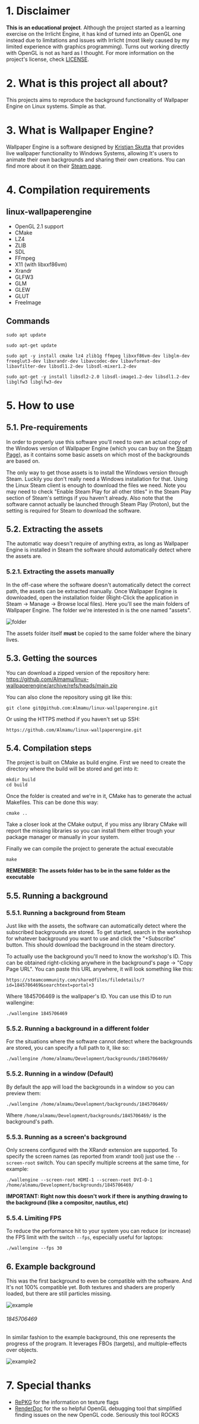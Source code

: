 # 1. Disclaimer
**This is an educational project**. Although the project started as a learning exercise on the Irrlicht Engine, it has kind of turned into an OpenGL one instead due to limitations and issues with Irrlicht (most likely caused by my limited experience with graphics programming). Turns out working directly with OpenGL is not as hard as I thought. For more information on the project's license, check [LICENSE](LICENSE).

# 2. What is this project all about?
This projects aims to reproduce the background functionality of Wallpaper Engine on Linux systems. Simple as that.

# 3. What is Wallpaper Engine?
Wallpaper Engine is a software designed by [Kristjan Skutta](https://store.steampowered.com/search/?developer=Kristjan%20Skutta&snr=1_5_9__400) that provides live wallpaper functionality to Windows Systems, allowing It's users to animate their own backgrounds and sharing their own creations. You can find more about it on their [Steam page](https://store.steampowered.com/app/431960/Wallpaper_Engine/).

# 4. Compilation requirements
## linux-wallpaperengine
- OpenGL 2.1 support
- CMake
- LZ4
- ZLIB
- SDL
- FFmpeg
- X11 (with libxxf86vm)
- Xrandr
- GLFW3
- GLM
- GLEW
- GLUT
- FreeImage

## Commands
```
sudo apt update
```
```
sudo apt-get update
```
```
sudo apt -y install cmake lz4 zlib1g ffmpeg libxxf86vm-dev libglm-dev freeglut3-dev libxrandr-dev libavcodec-dev libavformat-dev libavfilter-dev libsdl1.2-dev libsdl-mixer1.2-dev
```
```
sudo apt-get -y install libsdl2-2.0 libsdl-image1.2-dev libsdl1.2-dev libglfw3 libglfw3-dev
```

# 5. How to use
## 5.1. Pre-requirements
In order to properly use this software you'll need to own an actual copy of the Windows version of Wallpaper Engine (which you can buy on the [Steam Page](https://store.steampowered.com/app/431960/Wallpaper_Engine/)), as it contains some basic assets on which most of the backgrounds are based on.

The only way to get those assets is to install the Windows version through Steam. Luckily you don't really need a Windows installation for that. Using the Linux Steam client is enough to download the files we need. Note you may need to check "Enable Steam Play for all other titles" in the Steam Play section of Steam's settings if you haven't already. Also note that the software cannot actually be launched through Steam Play (Proton), but the setting is required for Steam to download the software.

## 5.2. Extracting the assets
The automatic way doesn't require of anything extra, as long as Wallpaper Engine is installed in Steam the software should automatically detect where the assets are.

### 5.2.1. Extracting the assets manually
In the off-case where the software doesn't automatically detect the correct path, the assets can be extracted manually. Once Wallpaper Engine is downloaded, open the installation folder (Right-Click the application in Steam -> Manage -> Browse local files). Here you'll see the main folders of Wallpaper Engine. The folder we're interested in is the one named "assets".

![folder](docs/images/screenshot_folder.png)

The assets folder itself **must** be copied to the same folder where the binary lives.

## 5.3. Getting the sources
You can download a zipped version of the repository here: https://github.com/Almamu/linux-wallpaperengine/archive/refs/heads/main.zip

You can also clone the repository using git like this:
```
git clone git@github.com:Almamu/linux-wallpaperengine.git
```

Or using the HTTPS method if you haven't set up SSH:
```
https://github.com/Almamu/linux-wallpaperengine.git
```

## 5.4. Compilation steps
The project is built on CMake as build engine. First we need to create the directory where the build will be stored and get into it:

```
mkdir build
cd build
```

Once the folder is created and we're in it, CMake has to generate the actual Makefiles. This can be done this way:
```
cmake ..
```
Take a closer look at the CMake output, if you miss any library CMake will report the missing libraries so you can install them either trough your package manager or manually in your system.

Finally we can compile the project to generate the actual executable 
```
make
```

**REMEMBER: The assets folder has to be in the same folder as the executable**

## 5.5. Running a background
### 5.5.1. Running a background from Steam
Just like with the assets, the software can automatically detect where the subscribed backgrounds are stored. To get started, search in the workshop for whatever background you want to use and click the "+Subscribe" button. This should download the background in the steam directory.

To actually use the background you'll need to know the workshop's ID. This can be obtained right-clicking anywhere in the background's page -> "Copy Page URL". You can paste this URL anywhere, it will look something like this:

```
https://steamcommunity.com/sharedfiles/filedetails/?id=1845706469&searchtext=portal+3
```

Where 1845706469 is the wallpaper's ID. You can use this ID to run wallengine:
```
./wallengine 1845706469
```

### 5.5.2. Running a background in a different folder
For the situations where the software cannot detect where the backgrounds are stored, you can specify a full path to it, like so:
```
./wallengine /home/almamu/Development/backgrounds/1845706469/
```

### 5.5.2. Running in a window (Default)
By default the app will load the backgrounds in a window so you can preview them:
```
./wallengine /home/almamu/Development/backgrounds/1845706469/
```

Where `/home/almamu/Development/backgrounds/1845706469/` is the background's path.

### 5.5.3. Running as a screen's background
Only screens configured with the XRandr extension are supported. To specify the screen names (as reported from xrandr tool) just use the ```--screen-root``` switch. You can specify multiple screens at the same time, for example:
```
./wallengine --screen-root HDMI-1 --screen-root DVI-D-1 /home/almamu/Development/backgrounds/1845706469/
```

**IMPORTANT: Right now this doesn't work if there is anything drawing to the background (like a compositor, nautilus, etc)**

### 5.5.4. Limiting FPS
To reduce the performance hit to your system you can reduce (or increase) the FPS limit with the switch ```--fps```, especially useful for laptops:
```
./wallengine --fps 30
```

## 6. Example background
This was the first background to even be compatible with the software. And It's not 100% compatible yet. Both textures and shaders are properly loaded, but there are still particles missing.

![example](docs/images/example.gif)

###### 1845706469
In similar fashion to the example background, this one represents the progress of the program. It leverages FBOs (targets), and multiple-effects over objects.

![example2](docs/images/example2.gif)

# 7. Special thanks
- [RePKG](https://github.com/notscuffed/repkg) for the information on texture flags
- [RenderDoc](https://github.com/baldurk/renderdoc) for the so helpful OpenGL debugging tool that simplified finding issues on the new OpenGL code. Seriously this tool ROCKS
